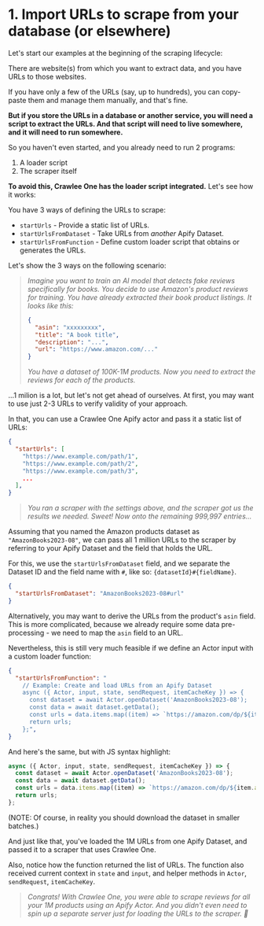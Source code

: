 # 1. Import URLs to scrape from your database (or elsewhere)

Let's start our examples at the beginning of the scraping lifecycle:

There are website(s) from which you want to extract data, and you have URLs to those websites.

If you have only a few of the URLs (say, up to hundreds), you can copy-paste them and manage them manually, and that's fine.

**But if you store the URLs in a database or another service, you will need a script to extract the URLs. And that script will need to live somewhere, and it will need to run somewhere.**

So you haven't even started, and you already need to run 2 programs:

1. A loader script
2. The scraper itself

**To avoid this, Crawlee One has the loader script integrated.** Let's see how it works:

You have 3 ways of defining the URLs to scrape:

- `startUrls` - Provide a static list of URLs.
- `startUrlsFromDataset` - Take URLs from _another_ Apify Dataset.
- `startUrlsFromFunction` - Define custom loader script that obtains or generates the URLs.

Let's show the 3 ways on the following scenario:

> _Imagine you want to train an AI model that detects fake reviews specifically for books. You decide to use Amazon's product reviews for training. You have already extracted their book product listings. It looks like this:_
>
> ```json
> {
>   "asin": "xxxxxxxxx",
>   "title": "A book title",
>   "description": "...",
>   "url": "https://www.amazon.com/..."
> }
> ```
>
> _You have a dataset of 100K-1M products. Now you need to extract the reviews for each of the products._

...1 milion is a lot, but let's not get ahead of ourselves. At first, you may want to use just 2-3 URLs to verify validity of your approach.

In that, you can use a Crawlee One Apify actor and pass it a static list of URLs:

```json
{
  "startUrls": [
    "https://www.example.com/path/1",
    "https://www.example.com/path/2",
    "https://www.example.com/path/3",
    ...
  ],
}
```

> _You ran a scraper with the settings above, and the scraper got us the results we needed. Sweet! Now onto the remaining 999,997 entries..._

Assuming that you named the Amazon products dataset as `"AmazonBooks2023-08"`, we can pass all 1 million URLs to the scraper by referring to your Apify Dataset and the field that holds the URL.

For this, we use the `startUrlsFromDataset` field, and we separate the Dataset ID and the field name with `#`, like so: `{datasetId}#{fieldName}`.

```json
{
  "startUrlsFromDataset": "AmazonBooks2023-08#url"
}
```

Alternatively, you may want to derive the URLs from the product's `asin` field. This is more complicated, because we already require some data pre-processing - we need to map the `asin` field to an URL.

Nevertheless, this is still very much feasible if we define an Actor input with a custom loader function:

```json
{
  "startUrlsFromFunction": "
    // Example: Create and load URLs from an Apify Dataset
    async ({ Actor, input, state, sendRequest, itemCacheKey }) => {
      const dataset = await Actor.openDataset('AmazonBooks2023-08');
      const data = await dataset.getData();
      const urls = data.items.map((item) => `https://amazon.com/dp/${item.asin}`);
      return urls;
    };",
}
```

And here's the same, but with JS syntax highlight:

```js
async ({ Actor, input, state, sendRequest, itemCacheKey }) => {
  const dataset = await Actor.openDataset('AmazonBooks2023-08');
  const data = await dataset.getData();
  const urls = data.items.map((item) => `https://amazon.com/dp/${item.asin}`);
  return urls;
};
```

(NOTE: Of course, in reality you should download the dataset in smaller batches.)

And just like that, you've loaded the 1M URLs from one Apify Dataset, and passed it to a scraper that uses Crawlee One.

Also, notice how the function returned the list of URLs. The function also received current context in `state` and `input`, and helper methods in `Actor`, `sendRequest`, `itemCacheKey`.

> _Congrats! With Crawlee One, you were able to scrape reviews for all your 1M products using an Apify Actor. And you didn't even need to spin up a separate server just for loading the URLs to the scraper. 🚀_
